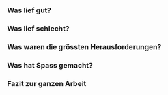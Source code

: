 ### Was lief gut?

### Was lief schlecht?

### Was waren die grössten Herausforderungen?

### Was hat Spass gemacht?

### Fazit zur ganzen Arbeit